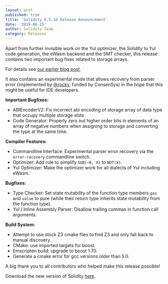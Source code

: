 ```yaml
---
layout: post
published: true
title: 'Solidity 0.5.10 Release Announcement'
date: '2019-06-25'
author: Solidity Team
category: Releases
---
```


Apart from further invisible work on the Yul optimizer, the Solidity to Yul code generation, the eWasm backend and the SMT checker, this release contains two important bug fixes related to storage arrays.

For details see [our earlier blog post](https://solidity.ethereum.org/2019/06/25/solidity-storage-array-bugs/).

It also contains an experimental mode that allows recovery from parser error (implemented by [@rocky](https://github.com/rocky), funded by ConsenSys) in the hope that this might be useful for IDE developers.

**Important Bugfixes:**
 * ABIEncoderV2: Fix incorrect abi encoding of storage array of data type that occupy multiple storage slots
 * Code Generator: Properly zero out higher order bits in elements of an array of negative numbers when assigning to storage and converting the type at the same time.


**Compiler Features:**
 * Commandline Interface: Experimental parser error recovery via the ``error-recovery`` commandline switch.
 * Optimizer: Add rule to simplify ``SUB(~0, X)`` to ``NOT(X)``.
 * Yul Optimizer: Make the optimizer work for all dialects of Yul including eWasm.


**Bugfixes:**
 * Type Checker: Set state mutability of the function type members ``gas`` and ``value`` to pure (while their return type inherits state mutability from the function type).
 * Yul / Inline Assembly Parser: Disallow trailing commas in function call arguments.


**Build System:**
 * Attempt to use stock Z3 cmake files to find Z3 and only fall back to manual discovery.
 * CMake: use imported targets for boost.
 * Emscripten build: upgrade to boost 1.70.
 * Generate a cmake error for gcc versions older than 5.0.




A big thank you to all contributors who helped make this release possible!

Download the new version of Solidity [here](https://github.com/ethereum/solidity/releases/tag/v0.5.10).
  